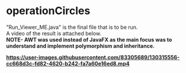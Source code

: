# operationCircles

"Run_Viewer_ME.java" is the final file that is to be run.</br>
A video of the result is attached below.</br>
<b>NOTE- AWT was used instead of JavaFX as the main focus was to understand and implement polymorphism and inheritance. 

https://user-images.githubusercontent.com/83305689/130315556-cc668d3c-fd82-4620-b242-fa7a60e16ed8.mp4

